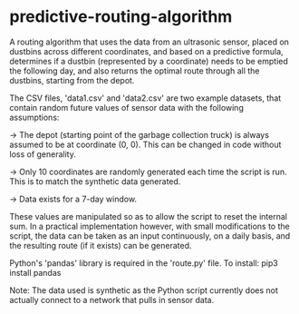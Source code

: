 # predictive-routing-algorithm
A routing algorithm that uses the data from an ultrasonic sensor, placed on dustbins across different coordinates, and based on a predictive formula, determines if a dustbin (represented by a coordinate) needs to be emptied the following day, and also returns the optimal route through all the dustbins, starting from the depot.



The CSV files, 'data1.csv' and 'data2.csv' are two example datasets, that contain random future values of sensor data with the following assumptions:

-> The depot (starting point of the garbage collection truck) is always assumed to be at coordinate (0, 0). This can be changed in code     without loss of generality.

-> Only 10 coordinates are randomly generated each time the script is run. This is to match the synthetic data generated.

-> Data exists for a 7-day window. 

These values are manipulated so as to allow the script to reset the internal sum. 
In a practical implementation however, with small modifications to the script, the data can be taken as an input continuously, on a daily basis, and the resulting route (if it exists) can be generated.


Python's 'pandas' library is required in the 'route.py' file.
To install:
  pip3 install pandas


Note: The data used is synthetic as the Python script currently does not actually connect to a network that pulls in sensor data.

